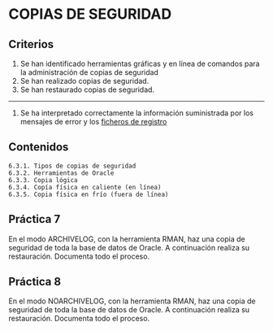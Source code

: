 # COPIAS DE SEGURIDAD

## Criterios
1. Se han identificado herramientas gráficas y en línea de comandos para la administración de copias de seguridad
1. Se han realizado copias de seguridad.
1. Se han restaurado copias de seguridad.
***
1. Se ha interpretado correctamente la información suministrada por los mensajes de error y los <u>ficheros de registro</u>

## Contenidos

    6.3.1. Tipos de copias de seguridad
    6.3.2. Herramientas de Oracle
    6.3.3. Copia lógica
    6.3.4. Copía física en caliente (en línea)
    6.3.5. Copia física en frío (fuera de línea)

## Práctica 7

En el modo ARCHIVELOG, con la herramienta RMAN, haz una copia de seguridad de toda la base de datos de Oracle. A continuación realiza su restauración. Documenta todo el proceso.


## Práctica 8

En el modo NOARCHIVELOG, con la herramienta RMAN, haz una copia de seguridad de toda la base de datos de Oracle. A continuación realiza su restauración. Documenta todo el proceso.
